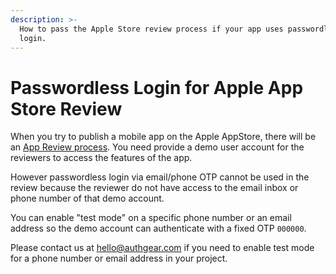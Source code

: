 ```yaml
---
description: >-
  How to pass the Apple Store review process if your app uses passwordless
  login.
---
```


# Passwordless Login for Apple App Store Review

When you try to publish a mobile app on the Apple AppStore, there will be an [App Review process](https://developer.apple.com/app-store/review/). You need provide a demo user account for the reviewers to access the features of the app.

However passwordless login via email/phone OTP cannot be used in the review because the reviewer do not have access to the email inbox or phone number of that demo account.

You can enable "test mode" on a specific phone number or an email address so the demo account can authenticate with a fixed OTP `000000`.

Please contact us at [hello@authgear.com](mailto:hello@authgear.com) if you need to enable test mode for a phone number or email address in your project.
